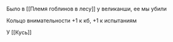 Было в [[Племя гоблинов в лесу]] у великанши, ее мы убили

Кольцо внимательности +1 к кб, +1 к испытаниям

У [[Кусь]]
